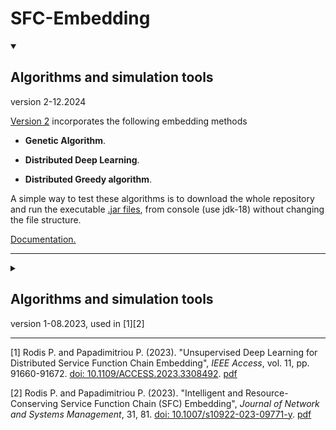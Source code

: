 # SFC-Embedding 

<details open>
<summary><H2>Algorithms and simulation tools</H2> version 2-12.2024</summary>

[Version 2](algorithms_v2) incorporates the following embedding methods

* **Genetic Algorithm**.

* **Distributed Deep Learning**. 

* **Distributed Greedy algorithm**.

A simple way to test these algorithms is to download the whole repository and run the executable [.jar files](algorithms_v2/jar), 
from console (use jdk-18) without changing the file structure.

[Documentation.](https://rodispantelis.github.io/SFC-Embedding/algorithms_v2/index.html)

</details>

---

<details>
<summary><H2>Algorithms and simulation tools</H2> version 1-08.2023, used in [1][2]</summary>

* **Distributed Machine Learning**. [A Distribute Deep Learning algorithm for SFC-Embedding.](algorithms_v1/Distributed-DeepLearning_v1) [1]

* **Genetic Algorithm**. [A MultiThreaded Genetic Algorithm for SFC-Embedding.](algorithms_v1/Genetic_Algorithm_v1) [2]

[More details.](https://rodispantelis.github.io/SFC-Embedding/algorithms_v1/index.html)

A simple way to test these algorithms is to download the whole repository and run the executable .jar files from console (use jdk-18) 
without changing the file structure.

</details>

---
[1] Rodis P. and Papadimitriou P. (2023). "Unsupervised Deep Learning for Distributed Service Function Chain Embedding", 
*IEEE Access*, vol. 11, pp. 91660-91672. [doi: 10.1109/ACCESS.2023.3308492](https://doi.org/10.1109/ACCESS.2023.3308492). [pdf](https://ieeexplore.ieee.org/stamp/stamp.jsp?tp=&arnumber=10229131)

[2] Rodis P. and Papadimitriou P. (2023). "Intelligent and Resource-Conserving Service Function Chain (SFC) Embedding", 
*Journal of Network and Systems Management*, 31, 81. [doi: 10.1007/s10922-023-09771-y](https://doi.org/10.1007/s10922-023-09771-y). [pdf](https://link.springer.com/content/pdf/10.1007/s10922-023-09771-y.pdf?pdf=button)

